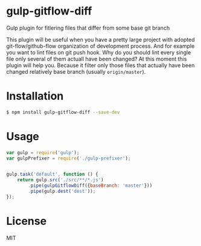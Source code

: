 # gulp-gitflow-diff
Gulp plugin for fitlering files that differ from some base git branch

This plugin will be useful when you have a pretty large project with adopted git-flow/github-flow organization of development process. And for example you want to lint files on git push hook. Why do you should lint every single file only several of them actuall have been changed? At this moment this plugin will help you. Because it filter only those files that actually have been changed relatively base branch (usually `origin/master`).

# Installation

```sh
$ npm install gulp-gitflow-diff --save-dev
```

# Usage

```js
var gulp = require('gulp');
var gulpPrefixer = require('./gulp-prefixer');


gulp.task('default', function () {
    return gulp.src('./src/**/*.js')
        .pipe(gulpGitflowDiff({baseBranch: 'master'}))
        .pipe(gulp.dest('dest'));
});
```

# License

MIT
